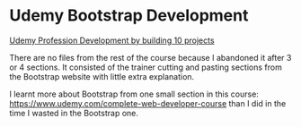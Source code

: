 # Udemy Bootstrap Development

[Udemy Profession Development by building 10 projects](https://www.udemy.com/learn-bootstrap-development-by-building-10-projects/)

There are no files from the rest of the course because I abandoned it after 3 or 4 sections. It consisted of the trainer cutting and pasting sections from the Bootstrap website with little extra explanation.

I learnt more about Bootstrap from one small section in this course: https://www.udemy.com/complete-web-developer-course than I did in the time I wasted in the Bootstrap one. 
